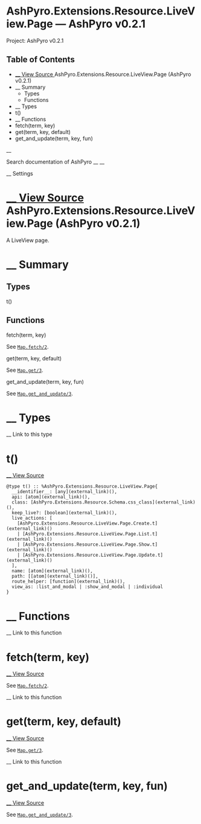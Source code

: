 # AshPyro.Extensions.Resource.LiveView.Page — AshPyro v0.2.1

Project: AshPyro v0.2.1

## Table of Contents

- [ __ View Source ](external_link) AshPyro.Extensions.Resource.LiveView.Page (AshPyro v0.2.1)
- __ Summary
  - Types
  - Functions
- __ Types
- t()
- __ Functions
- fetch(term, key)
- get(term, key, default)
- get_and_update(term, key, fun)

__

Search documentation of AshPyro __ __

__ Settings

#  [ __ View Source ](external_link) AshPyro.Extensions.Resource.LiveView.Page (AshPyro v0.2.1)

A LiveView page.

#  __ Summary

##  Types

t()

##  Functions

fetch(term, key)

See [`Map.fetch/2`](external_link).

get(term, key, default)

See [`Map.get/3`](external_link).

get_and_update(term, key, fun)

See [`Map.get_and_update/3`](external_link).

#  __ Types

__ Link to this type

# t()

[ __ View Source ](external_link)
    
    
    @type t() :: %AshPyro.Extensions.Resource.LiveView.Page{
      __identifier__: [any](external_link)(),
      api: [atom](external_link)(),
      class: [AshPyro.Extensions.Resource.Schema.css_class](external_link)(),
      keep_live?: [boolean](external_link)(),
      live_actions: [
        [AshPyro.Extensions.Resource.LiveView.Page.Create.t](external_link)()
        | [AshPyro.Extensions.Resource.LiveView.Page.List.t](external_link)()
        | [AshPyro.Extensions.Resource.LiveView.Page.Show.t](external_link)()
        | [AshPyro.Extensions.Resource.LiveView.Page.Update.t](external_link)()
      ],
      name: [atom](external_link)(),
      path: [[atom](external_link)()],
      route_helper: [function](external_link)(),
      view_as: :list_and_modal | :show_and_modal | :individual
    }

#  __ Functions

__ Link to this function

# fetch(term, key)

[ __ View Source ](external_link)

See [`Map.fetch/2`](external_link).

__ Link to this function

# get(term, key, default)

[ __ View Source ](external_link)

See [`Map.get/3`](external_link).

__ Link to this function

# get_and_update(term, key, fun)

[ __ View Source ](external_link)

See [`Map.get_and_update/3`](external_link).
